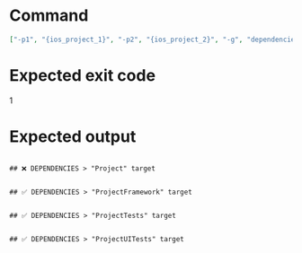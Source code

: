 # Command
```json
["-p1", "{ios_project_1}", "-p2", "{ios_project_2}", "-g", "dependencies", "-f", "markdown"]
```

# Expected exit code
1

# Expected output
```

## ❌ DEPENDENCIES > "Project" target


## ✅ DEPENDENCIES > "ProjectFramework" target


## ✅ DEPENDENCIES > "ProjectTests" target


## ✅ DEPENDENCIES > "ProjectUITests" target



```
